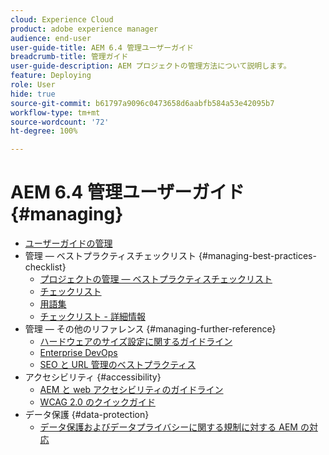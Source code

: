 ```yaml
---
cloud: Experience Cloud
product: adobe experience manager
audience: end-user
user-guide-title: AEM 6.4 管理ユーザーガイド
breadcrumb-title: 管理ガイド
user-guide-description: AEM プロジェクトの管理方法について説明します。
feature: Deploying
role: User
hide: true
source-git-commit: b61797a9096c0473658d6aabfb584a53e42095b7
workflow-type: tm+mt
source-wordcount: '72'
ht-degree: 100%

---
```



# AEM 6.4 管理ユーザーガイド {#managing}

+ [ユーザーガイドの管理](home.md)
+ 管理 ― ベストプラクティスチェックリスト {#managing-best-practices-checklist}
   + [プロジェクトの管理 ― ベストプラクティスチェックリスト](best-practices.md)
   + [チェックリスト](best-practices-checklist.md)
   + [用語集](best-practices-glossary.md)
   + [チェックリスト - 詳細情報](best-practices-further-reference.md)
+ 管理 ― その他のリファレンス {#managing-further-reference}
   + [ハードウェアのサイズ設定に関するガイドライン](hardware-sizing-guidelines.md)
   + [Enterprise DevOps](enterprise-devops.md)
   + [SEO と URL 管理のベストプラクティス](seo-and-url-management.md)
+ アクセシビリティ {#accessibility}
   + [AEM と web アクセシビリティのガイドライン](web-accessibility.md)
   + [WCAG 2.0 のクイックガイド](qg-wcag.md)
+ データ保護 {#data-protection}
   + [データ保護およびデータプライバシーに関する規制に対する AEM の対応](data-protection-and-privacy.md)
